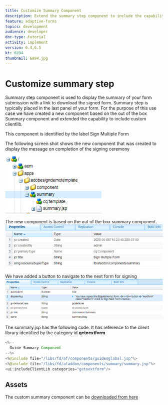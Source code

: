 ```yaml
---
title: Customize Summary Component
description: Extend the summary step component to include the capability to navigate to the next form in the package.
feature: adaptive-forms
topics: development
audience: developer
doc-type: tutorial
activity: implement
version: 6.4,6.5
kt: 6894
thumbnail: 6894.jpg
---
```


# Customize summary step

Summary step component is used to display the summary of your form submission with a link to download the signed form. Summary step is typically placed in the last panel of your form. 
For the purpose of this use case we have created a new component based on the out of the box Summary component and extended the capability to include custom clientlib.

This component is identified by the label Sign Multiple Form

The following screen shot shows the new component that was created to display the message on completion of the signing ceremony

![summary component](assets/summary.PNG)

The new component is based on the out of the box summary component.
![component-prop](assets/componentprop.PNG)

We have added a button to navigate to the next form for signing
![template-code](assets/template-code.PNG)

The summary.jsp has the following code. It has reference to the client library identified by the category id **getnextform** 

```java
<%--
  Guide Summary Component
--%>
<%@include file="/libs/fd/af/components/guidesglobal.jsp"%>
<%@include file="/libs/fd/afaddon/components/summary/summary.jsp"%>
<ui:includeClientLib categories="getnextform"/>

```

## Assets

The custom summary component can be [downloaded from here](assets/custom-summary-step.zip)


